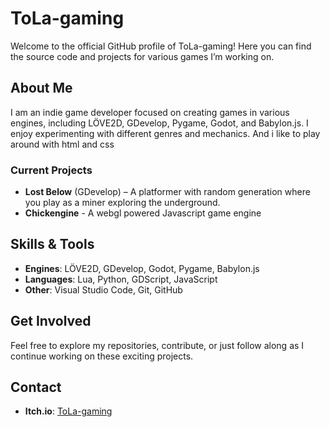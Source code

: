 # ToLa-gaming

Welcome to the official GitHub profile of ToLa-gaming! Here you can find the source code and projects for various games I’m working on.

## About Me

I am an indie game developer focused on creating games in various engines, including LÖVE2D, GDevelop, Pygame, Godot, and Babylon.js. I enjoy experimenting with different genres and mechanics. And i like to play around with html and css

### Current Projects

- **Lost Below** (GDevelop) – A platformer with random generation where you play as a miner exploring the underground.
- **Chickengine** - A webgl powered Javascript game engine

## Skills & Tools

- **Engines**: LÖVE2D, GDevelop, Godot, Pygame, Babylon.js
- **Languages**: Lua, Python, GDScript, JavaScript
- **Other**: Visual Studio Code, Git, GitHub

## Get Involved

Feel free to explore my repositories, contribute, or just follow along as I continue working on these exciting projects.

## Contact

- **Itch.io**: [ToLa-gaming](https://toLa-gaming.itch.io/)
